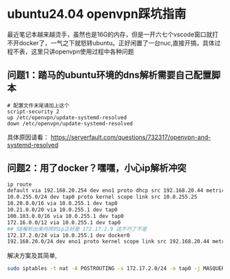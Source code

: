# ubuntu24.04 openvpn踩坑指南

最近笔记本越来越烫手，虽然也是16G的内存，但是一开六七个vscode窗口就打不开docker了，一气之下就怒转ubuntu。正好闲置了一台nuc,直接开搞，具体过程不表，这里只讲openvpn使用过程中各种问题

## 问题1：踏马的ubuntu环境的dns解析需要自己配置脚本

```ovpn
# 配置文件末尾请加上这个
script-security 2
up /etc/openvpn/update-systemd-resolved
down /etc/openvpn/update-systemd-resolved
```

具体原因请看： <https://serverfault.com/questions/732317/openvpn-and-systemd-resolved>

## 问题2：用了docker？嘿嘿，小心ip解析冲突

```bash
ip route 
default via 192.168.20.254 dev eno1 proto dhcp src 192.168.20.44 metric 20100 
10.0.255.0/24 dev tap0 proto kernel scope link src 10.0.255.25 
10.20.0.0/16 via 10.0.255.1 dev tap0 
10.21.0.0/20 via 10.0.255.1 dev tap0 
100.103.0.0/16 via 10.0.255.1 dev tap0 
172.16.0.0/12 via 10.0.255.1 dev tap0
## SB解析出来内网的ip正好是 172.17.2.9 这不巧了不是
172.17.2.0/24 via 10.0.255.1 dev docker0 
192.168.20.0/24 dev eno1 proto kernel scope link src 192.168.20.44 metric 100 
```

解决方案及其简单,

```bash
sudo iptables -t nat -A POSTROUTING -s 172.17.2.0/24 -o tap0 -j MASQUERADE
```
